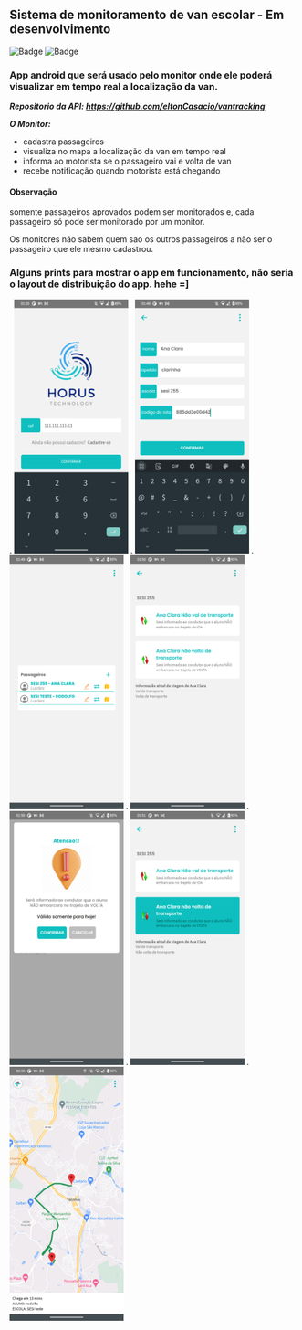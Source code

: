 ## Sistema de monitoramento de van escolar - Em desenvolvimento
![Badge](https://img.shields.io/static/v1?label=firebase&message=%20&color=gray&style=for-the-badge&logo=firebase)
![Badge](https://img.shields.io/static/v1?label=React%20Native&message=%20&color=gray&style=for-the-badge&logo=react)
### App android que será usado pelo monitor onde ele poderá visualizar em tempo real a localização da van.

***Repositorio da API: https://github.com/eltonCasacio/vantracking***

***O Monitor:***
- cadastra passageiros
- visualiza no mapa a localização da van em tempo real
- informa ao motorista se o passageiro vai e volta de van
- recebe notificação quando motorista está chegando

#### Observação
somente passageiros aprovados podem ser monitorados e, cada passageiro só pode ser monitorado por um monitor.

Os monitores não sabem quem sao os outros passageiros a não ser o passageiro que ele mesmo cadastrou.


### Alguns prints para mostrar o app em funcionamento, não seria o layout de distribuição do app. hehe =]

. <img src="https://github.com/eltonCasacio/vanmonitor/blob/main/src/assets/images/login.png" width="200"/>
. <img src="https://github.com/eltonCasacio/vanmonitor/blob/main/src/assets/images/criar_passageiro.png" width="200"/>
. <img src="https://github.com/eltonCasacio/vanmonitor/blob/main/src/assets/images/passageiros2.png" width="200"/>
. <img src="https://github.com/eltonCasacio/vanmonitor/blob/main/src/assets/images/informar_gonogo.png" width="200"/>
. <img src="https://github.com/eltonCasacio/vanmonitor/blob/main/src/assets/images/gonogo_confirm.png" width="200"/>
. <img src="https://github.com/eltonCasacio/vanmonitor/blob/main/src/assets/images/informar_nao_volta.png" width="200"/>
. <img src="https://github.com/eltonCasacio/vanmonitor/blob/main/src/assets/images/mapa.png" width="200"/>
